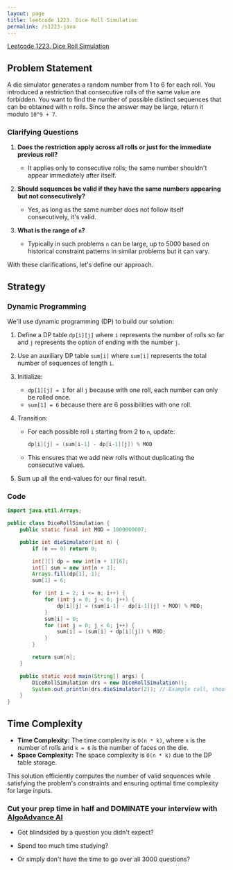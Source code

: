 ```yaml
---
layout: page
title: leetcode 1223. Dice Roll Simulation
permalink: /s1223-java
---
```

[Leetcode 1223. Dice Roll Simulation](https://algoadvance.github.io/algoadvance/l1223)
## Problem Statement

A die simulator generates a random number from 1 to 6 for each roll. You introduced a restriction that consecutive rolls of the same value are forbidden. You want to find the number of possible distinct sequences that can be obtained with `n` rolls. Since the answer may be large, return it modulo `10^9 + 7`.

### Clarifying Questions

1. **Does the restriction apply across all rolls or just for the immediate previous roll?**
   - It applies only to consecutive rolls; the same number shouldn't appear immediately after itself.

2. **Should sequences be valid if they have the same numbers appearing but not consecutively?**
   - Yes, as long as the same number does not follow itself consecutively, it's valid.

3. **What is the range of `n`?**
   - Typically in such problems `n` can be large, up to 5000 based on historical constraint patterns in similar problems but it can vary.

With these clarifications, let's define our approach.

## Strategy

### Dynamic Programming

We'll use dynamic programming (DP) to build our solution:

1. Define a DP table `dp[i][j]` where `i` represents the number of rolls so far and `j` represents the option of ending with the number `j`.
   
2. Use an auxiliary DP table `sum[i]` where `sum[i]` represents the total number of sequences of length `i`.

3. Initialize:
    - `dp[1][j] = 1` for all `j` because with one roll, each number can only be rolled once.
    - `sum[1] = 6` because there are 6 possibilities with one roll.

4. Transition:
    - For each possible roll `i` starting from 2 to `n`, update:
      ```java
      dp[i][j] = (sum[i-1] - dp[i-1][j]) % MOD
      ```
    - This ensures that we add new rolls without duplicating the consecutive values.
    
5. Sum up all the end-values for our final result.

### Code

```java
import java.util.Arrays;

public class DiceRollSimulation {
    public static final int MOD = 1000000007;

    public int dieSimulator(int n) {
        if (n == 0) return 0;

        int[][] dp = new int[n + 1][6];
        int[] sum = new int[n + 1];
        Arrays.fill(dp[1], 1);
        sum[1] = 6;

        for (int i = 2; i <= n; i++) {
            for (int j = 0; j < 6; j++) {
                dp[i][j] = (sum[i-1] - dp[i-1][j] + MOD) % MOD;
            }
            sum[i] = 0;
            for (int j = 0; j < 6; j++) {
                sum[i] = (sum[i] + dp[i][j]) % MOD;
            }
        }

        return sum[n];
    }

    public static void main(String[] args) {
        DiceRollSimulation drs = new DiceRollSimulation();
        System.out.println(drs.dieSimulator(2)); // Example call, should return 30 for `n = 2`
    }
}
```

## Time Complexity

- **Time Complexity:** The time complexity is `O(n * k)`, where `n` is the number of rolls and `k = 6` is the number of faces on the die.
- **Space Complexity:** The space complexity is `O(n * k)` due to the DP table storage.

This solution efficiently computes the number of valid sequences while satisfying the problem's constraints and ensuring optimal time complexity for large inputs.


### Cut your prep time in half and DOMINATE your interview with [AlgoAdvance AI](https://algoAdvance.com)

- Got blindsided by a question you didn't expect?

- Spend too much time studying?

- Or simply don't have the time to go over all 3000 questions?

